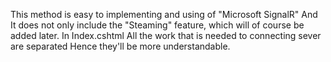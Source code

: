 This method is easy to implementing and using of "Microsoft SignalR" And It does not only include the "Steaming" feature, which will of course be added later.
In Index.cshtml All the work that is needed to connecting sever are separated Hence they'll be more understandable.

